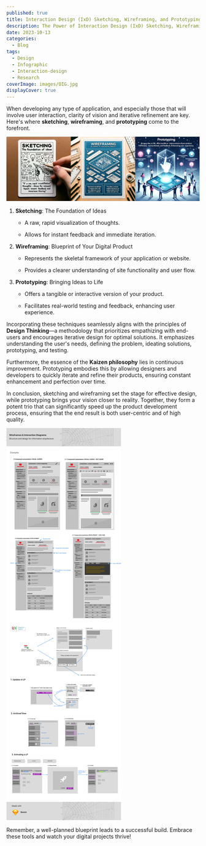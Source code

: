 ```yaml
---
published: true
title: Interaction Design (IxD) Sketching, Wireframing, and Prototyping
description: The Power of Interaction Design (IxD) Sketching, Wireframing, and Prototyping in Digital Product Development
date: 2023-10-13
categories:
  - Blog
tags:
  - Design
  - Infographic
  - Interaction-design
  - Research
coverImage: images/OIG.jpg
displayCover: true
---
```


When developing any type of application, and especially those that will involve user interaction, clarity of vision and iterative refinement are key. Here's where **sketching**, **wireframing**, and **prototyping** come to the forefront.

![](./images/sketching.webp)

1. **Sketching**: The Foundation of Ideas
    - A raw, rapid visualization of thoughts.

    - Allows for instant feedback and immediate iteration.

2. **Wireframing**: Blueprint of Your Digital Product
    - Represents the skeletal framework of your application or website.

    - Provides a clearer understanding of site functionality and user flow.

3. **Prototyping**: Bringing Ideas to Life
    - Offers a tangible or interactive version of your product.

    - Facilitates real-world testing and feedback, enhancing user experience.

Incorporating these techniques seamlessly aligns with the principles of **Design Thinking**—a methodology that prioritizes empathizing with end-users and encourages iterative design for optimal solutions. It emphasizes understanding the user's needs, defining the problem, ideating solutions, prototyping, and testing.

Furthermore, the essence of the **Kaizen philosophy** lies in continuous improvement. Prototyping embodies this by allowing designers and developers to quickly iterate and refine their products, ensuring constant enhancement and perfection over time.

In conclusion, sketching and wireframing set the stage for effective design, while prototyping brings your vision closer to reality. Together, they form a potent trio that can significantly speed up the product development process, ensuring that the end result is both user-centric and of high quality.

![](./images/Prototyping-1.png)

Remember, a well-planned blueprint leads to a successful build. Embrace these tools and watch your digital projects thrive!
